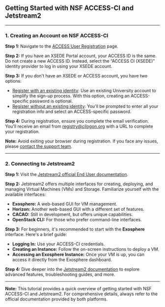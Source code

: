 ## Getting Started with NSF ACCESS-CI and Jetstream2

---

### **1. Creating an Account on NSF ACCESS-CI**

**Step 1:** Navigate to the [ACCESS User Registration](https://identity.access-ci.org/new-user) page.

**Step 2:** If you have an XSEDE Portal account, your ACCESS ID is the same. Do not create a new ACCESS ID. Instead, select the “ACCESS CI (XSEDE)” identity provider to log in using your XSEDE account.

**Step 3:** If you don't have an XSEDE or ACCESS account, you have two options:

- [Register with an existing identity](https://identity.access-ci.org/new-user-federated): Use an existing University account to simplify the sign-up process. With this option, creating an ACCESS-specific password is optional.
- [Register without an existing identity](https://identity.access-ci.org/new-user-direct): You'll be prompted to enter all your registration info and select an ACCESS-specific password.

**Step 4:** During registration, ensure you complete the email verification. You'll receive an email from registry@cilogon.org with a URL to complete your registration.

**Note:** Avoid exiting your browser during registration. If you face any issues, please [contact the support team](https://identity.access-ci.org/username-reminder).

---

### **2. Connecting to Jetstream2**

**Step 1:** Visit the [Jetstream2 official End User documentation](https://docs.jetstream-cloud.org/ui/).

**Step 2:** Jetstream2 offers multiple interfaces for creating, deploying, and managing Virtual Machines (VMs) and Storage. Familiarize yourself with the available interfaces:

- **Exosphere:** A web-based GUI for VM management.
- **Horizon:** Another web-based GUI with a different set of features.
- **CACAO:** Still in development, but offers unique capabilities.
- **OpenStack CLI:** For those who prefer command-line interfaces.

**Step 3:** For beginners, it's recommended to start with the **Exosphere** interface. Here's a brief guide:

- **Logging In:** Use your ACCESS-CI credentials.
- **Creating an Instance:** Follow the on-screen instructions to deploy a VM.
- **Accessing an Exosphere Instance:** Once your VM is up, you can access it directly from the Exosphere dashboard.

**Step 4:** Dive deeper into the [Jetstream2 documentation](https://docs.jetstream-cloud.org/ui/) to explore advanced features, troubleshooting guides, and more.

---

**Note:** This tutorial provides a quick overview of getting started with NSF ACCESS-CI and Jetstream2. For comprehensive details, always refer to the official documentation provided by both platforms. 